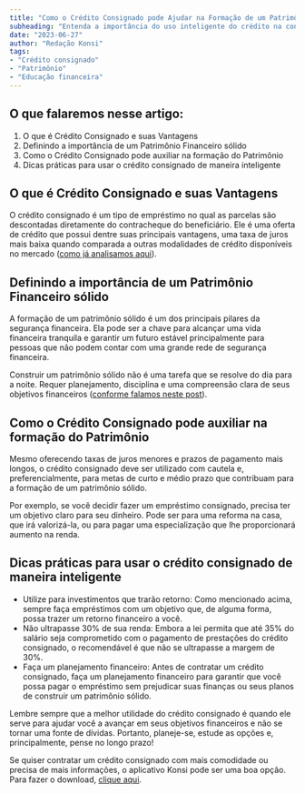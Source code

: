 ```yaml
---
title: "Como o Crédito Consignado pode Ajudar na Formação de um Patrimônio Sólido"
subheading: "Entenda a importância do uso inteligente do crédito na construção de riqueza"
date: "2023-06-27"
author: "Redação Konsi"
tags:
- "Crédito consignado"
- "Patrimônio"
- "Educação financeira"
---
```


## O que falaremos nesse artigo:

1. O que é Crédito Consignado e suas Vantagens
2. Definindo a importância de um Patrimônio Financeiro sólido
3. Como o Crédito Consignado pode auxiliar na formação do Patrimônio
4. Dicas práticas para usar o crédito consignado de maneira inteligente

## O que é Crédito Consignado e suas Vantagens

O crédito consignado é um tipo de empréstimo no qual as parcelas são descontadas diretamente do contracheque do beneficiário. Ele é uma oferta de crédito que possui dentre suas principais vantagens, uma taxa de juros mais baixa quando comparada a outras modalidades de crédito disponíveis no mercado ([como já analisamos aqui](../7-dicas-para-conseguir-a-menor-taxa-de-juros-no-consignado.md)). 

## Definindo a importância de um Patrimônio Financeiro sólido

A formação de um patrimônio sólido é um dos principais pilares da segurança financeira. Ela pode ser a chave para alcançar uma vida financeira tranquila e garantir um futuro estável principalmente para pessoas que não podem contar com uma grande rede de segurança financeira. 

Construir um patrimônio sólido não é uma tarefa que se resolve do dia para a noite. Requer planejamento, disciplina e uma compreensão clara de seus objetivos financeiros ([conforme falamos neste post](../como-elaborar-metas-financeiras-realistas-para-servidores-publicos.md)).

## Como o Crédito Consignado pode auxiliar na formação do Patrimônio

Mesmo oferecendo taxas de juros menores e prazos de pagamento mais longos, o crédito consignado deve ser utilizado com cautela e, preferencialmente, para metas de curto e médio prazo que contribuam para a formação de um patrimônio sólido.

Por exemplo, se você decidir fazer um empréstimo consignado, precisa ter um objetivo claro para seu dinheiro. Pode ser para uma reforma na casa, que irá valorizá-la, ou para pagar uma especialização que lhe proporcionará aumento na renda. 

## Dicas práticas para usar o crédito consignado de maneira inteligente

- Utilize para investimentos que trarão retorno: Como mencionado acima, sempre faça empréstimos com um objetivo que, de alguma forma, possa trazer um retorno financeiro a você.
- Não ultrapasse 30% de sua renda: Embora a lei permita que até 35% do salário seja comprometido com o pagamento de prestações do crédito consignado, o recomendável é que não se ultrapasse a margem de 30%.
- Faça um planejamento financeiro: Antes de contratar um crédito consignado, faça um planejamento financeiro para garantir que você possa pagar o empréstimo sem prejudicar suas finanças ou seus planos de construir um patrimônio sólido.

Lembre sempre que a melhor utilidade do crédito consignado é quando ele serve para ajudar você a avançar em seus objetivos financeiros e não se tornar uma fonte de dívidas. Portanto, planeje-se, estude as opções e, principalmente, pense no longo prazo!

Se quiser contratar um crédito consignado com mais comodidade ou precisa de mais informações, o aplicativo Konsi pode ser uma boa opção. Para fazer o download, [clique aqui](http://konsi.app).